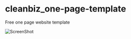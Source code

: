 # cleanbiz_one-page-template
Free one page website template

![ScreenShot](https://github.com/Goldenmace/cleanbiz_one-page-template/clearbiz_page.png)